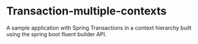 # Transaction-multiple-contexts
A sample application with Spring Transactions in a context hierarchy built using the spring boot fluent builder API.

